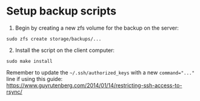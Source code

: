# Setup backup scripts

1. Begin by creating a new zfs volume for the backup on the server:

  ```shell
  sudo zfs create storage/backups/...
  ```

2. Install the script on the client computer:

  ```shell
  sudo make install
  ```

Remember to update the `~/.ssh/authorized_keys` with a new `command="..."` line
if using this guide:
https://www.guyrutenberg.com/2014/01/14/restricting-ssh-access-to-rsync/

